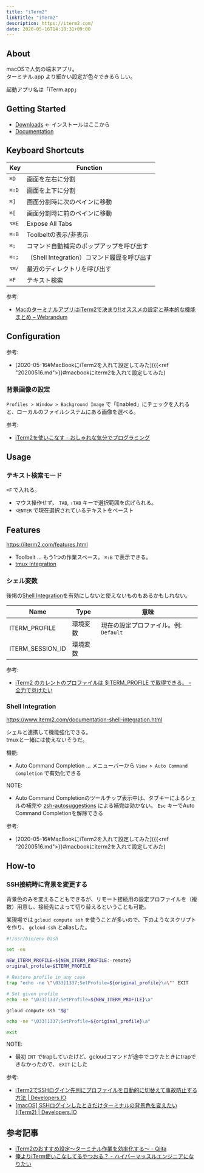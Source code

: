 ```yaml
---
title: "iTerm2"
linkTitle: "iTerm2"
description: https://iterm2.com/
date: 2020-05-16T14:18:31+09:00
---
```


## About

macOSで人気の端末アプリ。  
ターミナル.app より細かい設定が色々できるらしい。

起動アプリ名は「iTerm.app」

## Getting Started

- [Downloads](https://www.iterm2.com/downloads.html) <- インストールはここから
- [Documentation](https://www.iterm2.com/documentation.html)

## Keyboard Shortcuts

 Key | Function
-----|----------
 `⌘D` | 画面を左右に分割
 `⌘⇧D` | 画面を上下に分割
 `⌘]` | 画面分割時に次のペインに移動
 `⌘[` | 画面分割時に前のペインに移動
 `⌥⌘E` | Expose All Tabs
 `⌘⇧B` | Toolbeltの表示/非表示
 `⌘;` | コマンド自動補完のポップアップを呼び出す
 `⌘⇧;` | （Shell Integration）コマンド履歴を呼び出す
 `⌥⌘/` | 最近のディレクトリを呼び出す
 `⌘F` | テキスト検索

参考:

- [MacのターミナルアプリはiTerm2で決まり!!オススメの設定と基本的な機能まとめ – Webrandum](https://webrandum.net/iterm2/)

## Configuration

参考:

- [2020-05-16#MacBookにiTerm2を入れて設定してみた]({{<ref "20200516.md">}}#macbookにiterm2を入れて設定してみた)

### 背景画像の設定

`Profiles > Window > Background Image` で「Enabled」にチェックを入れると、ローカルのファイルシステムにある画像を選べる。

参考:

- [iTerm2を使いこなす - おしゃれな気分でプログラミング](http://neko-mac.blogspot.com/2015/02/iterm2.html)

## Usage
### テキスト検索モード

`⌘F` で入れる。

- マウス操作せず、 `TAB`, `⇧TAB` キーで選択範囲を広げられる。
- `⌥ENTER` で現在選択されているテキストをペースト

## Features

https://iterm2.com/features.html

- Toolbelt ... もう1つの作業スペース。 `⌘⇧B` で表示できる。
- [tmux Integration](https://www.iterm2.com/documentation-tmux-integration.html)

### シェル変数

後掲の[Shell Integration](#shell-integration)を有効にしないと使えないものもあるかもしれない。

 Name | Type | 意味
------|------|-----
 ITERM_PROFILE | 環境変数 | 現在の設定プロファイル。例: `Default`
 ITERM_SESSION_ID | 環境変数 | 

参考:

- [iTerm2 のカレントのプロファイルは $ITERM_PROFILE で取得できる。 - 全力で怠けたい](https://ebc-2in2crc.hatenablog.jp/entry/2019/08/31/170022)

### Shell Integration

https://www.iterm2.com/documentation-shell-integration.html

シェルと連携して機能強化できる。  
tmuxと一緒には使えないそうだ。

機能:

- Auto Command Completion ... メニューバーから `View > Auto Command Completion` で有効化できる

NOTE:

- Auto Command Completionのツールチップ表示中は、タブキーによるシェルの補完や [zsh-autosuggestions](https://github.com/zsh-users/zsh-autosuggestions) による補完は効かない。 `Esc` キーでAuto Command Completionを解除できる

参考:

- [2020-05-16#MacBookにiTerm2を入れて設定してみた]({{<ref "20200516.md">}}#macbookにiterm2を入れて設定してみた)

## How-to
### SSH接続時に背景を変更する

背景色のみを変えることもできるが、リモート接続用の設定プロファイルを（複数）用意し、接続先によって切り替えるということも可能。

某現場では `gcloud compute ssh` を使うことが多いので、下のようなスクリプトを作り、 `gcloud-ssh` とaliasした。

```sh
#!/usr/bin/env bash

set -eu

NEW_ITERM_PROFILE=${NEW_ITERM_PROFILE:-remote}
original_profile=$ITERM_PROFILE

# Restore profile in any case
trap "echo -ne \"\033]1337;SetProfile=${original_profile}\a\"" EXIT

# Set given profile
echo -ne "\033]1337;SetProfile=${NEW_ITERM_PROFILE}\a"

gcloud compute ssh "$@"

echo -ne "\033]1337;SetProfile=${original_profile}\a"

exit
```

NOTE:

- 最初 `INT` でtrapしていたけど、gcloudコマンドが途中でコケたときにtrapできなかったので、 `EXIT` にした

参考:

- [iTerm2でSSHログイン先別にプロファイルを自動的に切替えて事故防止する方法 | Developers.IO](https://dev.classmethod.jp/articles/iterm2-ssh-change-profile/)
- [\[macOS\] SSHログインしたときだけターミナルの背景色を変えたい (iTerm2) | Developers.IO](https://dev.classmethod.jp/articles/do-ssh-and-change-bg-color-iterm2/)

## 参考記事

- [iTerm2のおすすめ設定〜ターミナル作業を効率化する〜 - Qiita](https://qiita.com/ruwatana/items/8d9c174250061721ad11)
- [俺よりiTerm使いこなしてるやつおる？ - ハイパーマッスルエンジニアになりたい](https://www.rasukarusan.com/entry/2019/04/13/180443)
